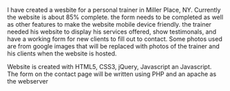 I have created a wesbite for a personal trainer in Miller Place, NY.  Currently the website is about 85% complete.  the form needs to be completed as well as other features to make the website mobile device friendly.  the trainer needed his website to display his services offered, show testimonals, and have a working form for new clients to fill out to contact.  Some photos used are from google images that will be replaced with photos of the trainer and his clients when the website is hosted.  

Website is created with HTML5, CSS3, jQuery, Javascript an Javascript.  The form on the contact page will be written using PHP and an apache as the webserver
